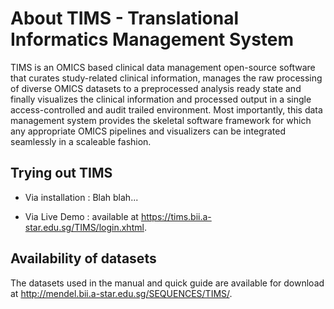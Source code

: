 # About TIMS - Translational Informatics Management System
TIMS is an OMICS based clinical data management open-source software that curates study-related clinical information, manages the raw processing of diverse OMICS datasets to a preprocessed analysis ready state and finally visualizes the clinical information and processed output in a single access-controlled and audit trailed environment. Most importantly, this data management system provides the skeletal software framework for which any appropriate OMICS pipelines and visualizers can be integrated seamlessly in a scaleable fashion.

## Trying out TIMS
- Via installation : Blah blah...

- Via Live Demo : available at https://tims.bii.a-star.edu.sg/TIMS/login.xhtml.


## Availability of datasets
The datasets used in the manual and quick guide are available for download at http://mendel.bii.a-star.edu.sg/SEQUENCES/TIMS/. 